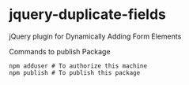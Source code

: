 # jquery-duplicate-fields
jQuery plugin for Dynamically Adding Form Elements

Commands to publish Package
```
npm adduser # To authorize this machine
npm publish # To publish this package
```
